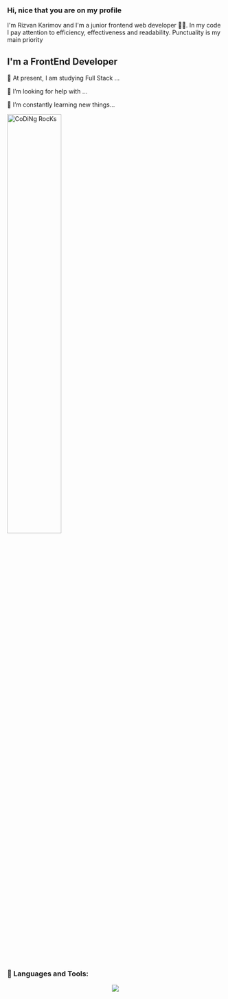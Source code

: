 ### Hi, nice that you are on my profile

I'm Rizvan Karimov and I'm a junior frontend web developer 👨‍💻. In my code I pay attention to efficiency, effectiveness and readability. 
Punctuality is my main priority



## I'm a FrontEnd Developer
<div style={{display:flex}}>
  <div style={{display: 'flex', flexDirection: 'column'}}>
    <p>🔭 At present, I am studying Full Stack ...</p>
    <p>💪 I’m looking for help with ...</p>
    <p>🥅 I’m constantly learning new things...</p>
  </div>

  <div>
    <img src="https://github.com/SP-XD/SP-XD/blob/main/images/dev-working_rounded.gif?raw=true" href="https://github.com/sp-xd" alt="CoDiNg RocKs"  width="50%"/><br>
  </div>
</div>

<br />


### 🧰 Languages and Tools:

<p align="center">
<img src="https://skillicons.dev/icons?i=html,css,bootstrap,tailwind,sass,ts,js,react,styledcomponents,materialui,nodejs,express,mongodb,git,github,figma,visualstudio,wordpress,webflow" />  
<p/>





